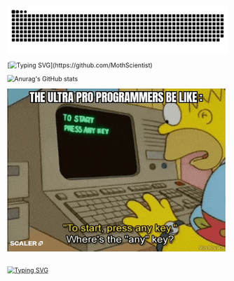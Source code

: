 <picture>
  <source media="(prefers-color-scheme: dark)" srcset="https://raw.githubusercontent.com/MothScientist/MothScientist/output/github-contribution-grid-snake-dark.svg">
  <source media="(prefers-color-scheme: light)" srcset="https://raw.githubusercontent.com/MothScientist/MothScientist/output/github-contribution-grid-snake.svg">
  <img alt="github contribution grid snake animation" src="https://raw.githubusercontent.com/MothScientist/MothScientist/output/github-contribution-grid-snake.svg">
</picture>
</br>

[![Typing SVG](https://readme-typing-svg.demolab.com?font=Fira+Code&duration=2500&pause=500&color=D309FF&vCenter=true&random=false&width=500&lines=Hi+there%2C+I%60m+Roman;Backend+dev+(Python,+Go,+SQL).;DevOps.)](https://github.com/MothScientist)

![Anurag's GitHub stats](https://github-readme-stats.vercel.app/api?username=MothScientist&show_icons=true&theme=midnight-purple)</br>

![GIF](any.gif)</br></br>

<a href="https://leetcode.com/Roman_AIQ/">[![Typing SVG](https://readme-typing-svg.demolab.com?font=Fira+Code&duration=1500&pause=250&color=D309FF&random=false&width=350&height=35&lines=LeetCode+link)](https://leetcode.com/Roman_AIQ/)</a></br>
